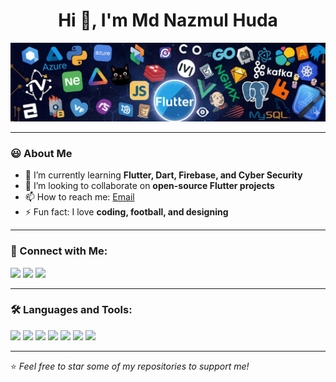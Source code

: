 
<h1 align="center">Hi 👋, I'm Md Nazmul Huda</h1>

<p align="center">
  <img src="https://github.com/nazmulhudajvai/nazmulhudajvai/blob/main/unnamed.png" alt="banner" />
</p>

---

### 😃 About Me
- 🌱 I’m currently learning **Flutter, Dart, Firebase, and Cyber Security**  
- 👯 I’m looking to collaborate on **open-source Flutter projects**  
- 📫 How to reach me: [Email](mailto:your@email.com)  
- ⚡ Fun fact: I love **coding, football, and designing**  

---

### 🤝 Connect with Me:
<p>
  <a href="https://linkedin.com/in/yourusername" target="_blank"><img src="https://img.shields.io/badge/LinkedIn-0077B5?style=for-the-badge&logo=linkedin&logoColor=white"/></a>
  <a href="https://facebook.com/yourusername" target="_blank"><img src="https://img.shields.io/badge/Facebook-1877F2?style=for-the-badge&logo=facebook&logoColor=white"/></a>
  <a href="mailto:your@email.com"><img src="https://img.shields.io/badge/Gmail-D14836?style=for-the-badge&logo=gmail&logoColor=white"/></a>
</p>

---

### 🛠️ Languages and Tools:
<p>
  <img src="https://img.shields.io/badge/Dart-0175C2?style=for-the-badge&logo=dart&logoColor=white"/>
  <img src="https://img.shields.io/badge/Flutter-02569B?style=for-the-badge&logo=flutter&logoColor=white"/>
  <img src="https://img.shields.io/badge/Java-ED8B00?style=for-the-badge&logo=java&logoColor=white"/>
  <img src="https://img.shields.io/badge/C%2B%2B-00599C?style=for-the-badge&logo=c%2B%2B&logoColor=white"/>
  <img src="https://img.shields.io/badge/Python-3776AB?style=for-the-badge&logo=python&logoColor=white"/>
  <img src="https://img.shields.io/badge/VS%20Code-007ACC?style=for-the-badge&logo=visual-studio-code&logoColor=white"/>
  <img src="https://img.shields.io/badge/MySQL-4479A1?style=for-the-badge&logo=mysql&logoColor=white"/>
</p>

---

⭐️ *Feel free to star some of my repositories to support me!*
